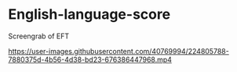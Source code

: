# English-language-score
Screengrab of EFT


https://user-images.githubusercontent.com/40769994/224805788-7880375d-4b56-4d38-bd23-676386447968.mp4

